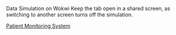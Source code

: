 Data Simulation on Wokwi
Keep the tab open in a shared screen, as switching to another screen turns off the simulation.

[Patient Monitoring System](https://wokwi.com/projects/385760899767485441)
